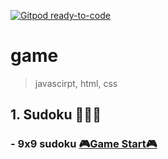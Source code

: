 [![Gitpod ready-to-code](https://img.shields.io/badge/Gitpod-ready--to--code-blue?logo=gitpod)](https://gitpod.io/#https://github.com/Heungno/game)

# game

> javascirpt, html, css

## 1. Sudoku 🎃🎃🎃 

### - 9x9 sudoku [🎮Game Start🎮](https://heungno.github.io/game/sudoku/)
